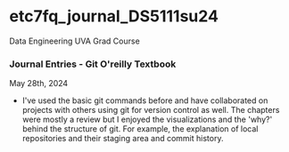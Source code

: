 # etc7fq_journal_DS5111su24
Data Engineering UVA Grad Course

### Journal Entries - Git O'reilly Textbook

May 28th, 2024

- I've used the basic git commands before and have collaborated on projects with others using git for version control as well. 
The chapters were mostly a review but I enjoyed the visualizations and the 'why?' behind the structure of git. 
For example, the explanation of local repositories and their staging area and commit history.

